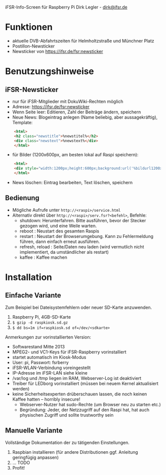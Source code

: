 iFSR-Info-Screen für Raspberry Pi 
Dirk Legler - dirk@ifsr.de

Funktionen
==========
* aktuelle DVB-Abfahrtszeiten für Helmholtzstraße und Münchner Platz
* Postillon-Newsticker
* Newsticker von https://ifsr.de/fsr:newsticker

Benutzungshinweise
==================
iFSR-Newsticker
--------------
* nur für iFSR-Mitglieder mit DokuWiki-Rechten möglich
* Adresse: https://ifsr.de/fsr:newsticker
* Wenn Seite leer: Editieren, Zahl der Beiträge ändern, speichern
* Neue News: Blogeintrag anlegen (Name beliebig, aber aussagekräftig), Template:
```html
	<html>
	<h2 class="newstitle">%newstitel%</h2>
	<div class="newstext">%newstext%</div>
	</html>
```
* für Bilder (1200x600px, am besten lokal auf Raspi speichern):
```html
	<html>
	<div style="width:1200px;height:600px;background:url('%bildurl1200x600%');">&nbsp;</div>
	</html>
```
* News löschen: Eintrag bearbeiten, Text löschen, speichern

Bedienung
---------
* Mögliche Aufrufe unter `http://<raspi>/service.html`
* Alternativ direkt über `http://<raspi>/serv.fsr?<befehl>`, Befehle:
  * shutdown: Herunterfahren. Bitte ausführen, bevor der Stecker gezogen wird, und eine Weile warten.
  * reboot  : Neustart des gesamten Raspis
  * restart : Neustart der Browserumgebung. Kann zu Fehlermeldung führen, dann einfach erneut ausführen.
  * refresh, reload : Seite/Daten neu laden (wird vermutlich nicht implementiert, da umständlicher als restart)
  * kaffee  : Kaffee machen

Installation
============
Einfache Variante
-----------------
Zum Beispiel bei Dateisystemfehlern oder neuer SD-Karte anzuwenden.
1. Raspberry Pi, 4GB-SD-Karte
2. `$ gzip -d raspkiosk.sd.gz`
3. `$ dd bs=1m if=raspkiosk.sd of=/dev/<sdkarte>`

Anmerkungen zur vorinstallierten Version:
* Softwarestand Mitte 2013
* MPEG2- und VC1-Keys für iFSR-Raspberry vorinstalliert
* startet automatisch im Kiosk-Modus
* User: pi, Passwort: fsrberry
* iFSR-WLAN-Verbindung voreingestellt
* IP-Adresse im iFSR-LAN siehe kleine
* /var/log und /tmp liegen im RAM, Webserver-Log ist deaktiviert
* Treiber für LEDborg vorinstalliert (müssen bei neuem Kernel aktualisiert werden)
* keine Sicherheitsexperten drüberschauen lassen, die noch keinen Kaffee hatten – horribly insecure!
  * Webserver-Nutzer hat sudo-Rechte (um Browser neu zu starten etc.)
  * Begründung: Jeder, der Netzzugriff auf den Raspi hat, hat auch physischen Zugriff und sollte trustworthy sein

Manuelle Variante
-----------------
Vollständige Dokumentation der zu tätigenden Einstellungen.
1. Raspbian installieren (für andere Distributionen ggf. Anleitung geringfügig anpassen)
2. ... TODO
3. Profit!


